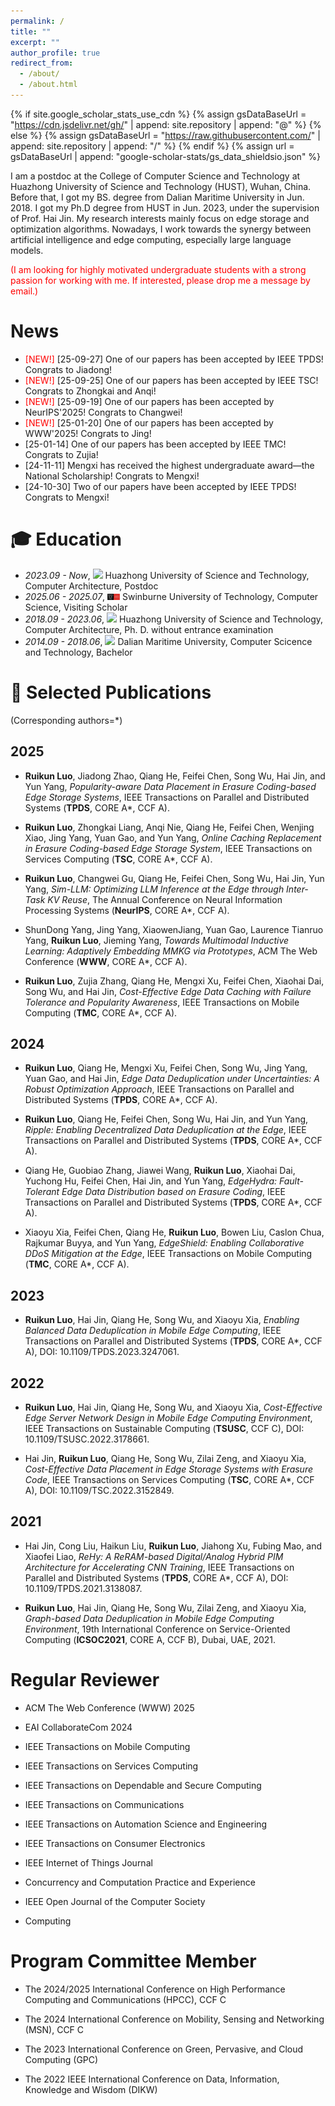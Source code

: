 ```yaml
---
permalink: /
title: ""
excerpt: ""
author_profile: true
redirect_from: 
  - /about/
  - /about.html
---
```


{% if site.google_scholar_stats_use_cdn %}
{% assign gsDataBaseUrl = "https://cdn.jsdelivr.net/gh/" | append: site.repository | append: "@" %}
{% else %}
{% assign gsDataBaseUrl = "https://raw.githubusercontent.com/" | append: site.repository | append: "/" %}
{% endif %}
{% assign url = gsDataBaseUrl | append: "google-scholar-stats/gs_data_shieldsio.json" %}

<span class='anchor' id='about-me'></span>

I am a postdoc at the College of Computer Science and Technology at Huazhong University of Science and Technology (HUST), Wuhan, China. Before that, I got my BS. degree from Dalian Maritime University in Jun. 2018. I got my Ph.D degree from HUST in Jun. 2023, under the supervision of Prof. Hai Jin. My research interests mainly focus on edge storage and optimization algorithms. Nowadays, I work towards the synergy between artificial intelligence and edge computing, especially large language models.

<font color="red">(I am looking for highly motivated undergraduate students with a strong passion for working with me. If interested, please drop me a message by email.)</font>
  
# News
- <font color="red">[NEW!]</font> [25-09-27] One of our papers has been accepted by IEEE TPDS! Congrats to Jiadong!
- <font color="red">[NEW!]</font> [25-09-25] One of our papers has been accepted by IEEE TSC! Congrats to Zhongkai and Anqi!
- <font color="red">[NEW!]</font> [25-09-19] One of our papers has been accepted by NeurIPS'2025! Congrats to Changwei!
- <font color="red">[NEW!]</font> [25-01-20] One of our papers has been accepted by WWW'2025! Congrats to Jing!
-  [25-01-14] One of our papers has been accepted by IEEE TMC! Congrats to Zujia!
-  [24-11-11] Mengxi has received the highest undergraduate award—the National Scholarship! Congrats to Mengxi!
-  [24-10-30] Two of our papers have been accepted by IEEE TPDS! Congrats to Mengxi!

<span class='anchor' id='-xl'></span>

# 🎓 Education
- *2023.09 - Now*, <a href="https://www.hust.edu.cn/"><img class="svg" src="/images/HUST_logo.svg" width="20pt"></a> Huazhong University of Science and Technology, Computer Architecture,  Postdoc
- *2025.06 - 2025.07*, <a href="https://www.swinburne.edu.au//"><img class="svg" src="/images/Swin_logo.svg" width="20pt"></a> Swinburne University of Technology, Computer Science,  Visiting Scholar
- *2018.09 - 2023.06*, <a href="https://www.hust.edu.cn/"><img class="svg" src="/images/HUST_logo.svg" width="23pt"></a> Huazhong University of Science and Technology, Computer Architecture,  Ph. D. without entrance examination 
- *2014.09 - 2018.06*, <a href="https://www.dlmu.edu.cn/"><img class="svg" src="/images/DMU_logo.svg" width="20pt"></a> Dalian Maritime University, Computer Scicence and Technology, Bachelor
 
<span class='anchor' id='-lwzl'></span>

# 📝 Selected Publications
(Corresponding authors=*)

## 2025
- **Ruikun Luo**, Jiadong Zhao, Qiang He, Feifei Chen, Song Wu, Hai Jin, and Yun Yang, _Popularity-aware Data Placement in Erasure Coding-based Edge Storage Systems_, IEEE Transactions on Parallel and Distributed Systems (**TPDS**, CORE A*, CCF A).

- **Ruikun Luo**, Zhongkai Liang, Anqi Nie, Qiang He, Feifei Chen, Wenjing Xiao, Jing Yang, Yuan Gao, and Yun Yang, _Online Caching Replacement in Erasure Coding-based Edge Storage System_, IEEE Transactions on Services Computing (**TSC**, CORE A*, CCF A).

- **Ruikun Luo**, Changwei Gu, Qiang He, Feifei Chen, Song Wu, Hai Jin, Yun Yang, _Sim-LLM: Optimizing LLM Inference at the Edge through Inter-Task KV Reuse_, The Annual Conference on Neural Information Processing Systems (**NeurIPS**, CORE A*, CCF A).

- ShunDong Yang, Jing Yang, XiaowenJiang, Yuan Gao, Laurence Tianruo Yang, **Ruikun Luo**, Jieming Yang, _Towards Multimodal Inductive Learning: Adaptively Embedding MMKG via Prototypes_, ACM The Web Conference (**WWW**, CORE A*, CCF A).
  
- **Ruikun Luo**, Zujia Zhang, Qiang He, Mengxi Xu, Feifei Chen, Xiaohai Dai, Song Wu, and Hai Jin, _Cost-Effective Edge Data Caching with Failure Tolerance and Popularity Awareness_, IEEE Transactions on Mobile Computing (**TMC**, CORE A*, CCF A).
  
## 2024

- **Ruikun Luo**, Qiang He, Mengxi Xu, Feifei Chen, Song Wu, Jing Yang, Yuan Gao, and Hai Jin, _Edge Data Deduplication under Uncertainties: A Robust Optimization Approach_, IEEE Transactions on Parallel and Distributed Systems (**TPDS**, CORE A*, CCF A).

- **Ruikun Luo**, Qiang He, Feifei Chen, Song Wu, Hai Jin, and Yun Yang, _Ripple: Enabling Decentralized Data Deduplication at the Edge_, IEEE Transactions on Parallel and Distributed Systems (**TPDS**, CORE A*, CCF A).

- Qiang He, Guobiao Zhang, Jiawei Wang, **Ruikun Luo**, Xiaohai Dai, Yuchong Hu, Feifei Chen, Hai Jin, and Yun Yang, _EdgeHydra: Fault-Tolerant Edge Data Distribution based on Erasure Coding_, IEEE Transactions on Parallel and Distributed Systems (**TPDS**, CORE A*, CCF A).

- Xiaoyu Xia, Feifei Chen, Qiang He, **Ruikun Luo**, Bowen Liu, Caslon Chua, Rajkumar Buyya, and Yun Yang, _EdgeShield: Enabling Collaborative DDoS Mitigation at the Edge_, IEEE Transactions on Mobile Computing (**TMC**, CORE A*, CCF A).

## 2023

- **Ruikun Luo**, Hai Jin, Qiang He, Song Wu, and Xiaoyu Xia, _Enabling Balanced Data Deduplication in Mobile Edge Computing_, IEEE Transactions on Parallel and Distributed Systems (**TPDS**, CORE A*, CCF A), DOI: 10.1109/TPDS.2023.3247061.

## 2022

- **Ruikun Luo**, Hai Jin, Qiang He, Song Wu, and Xiaoyu Xia, _Cost-Effective Edge Server Network Design in Mobile Edge Computing Environment_, IEEE Transactions on Sustainable Computing (**TSUSC**, CCF C), DOI: 10.1109/TSUSC.2022.3178661.

- Hai Jin, **Ruikun Luo**, Qiang He, Song Wu, Zilai Zeng, and Xiaoyu Xia, _Cost-Effective Data Placement in Edge Storage Systems with Erasure Code_, IEEE Transactions on Services Computing (**TSC**, CORE A*, CCF A), DOI: 10.1109/TSC.2022.3152849.

## 2021

- Hai Jin, Cong Liu, Haikun Liu, **Ruikun Luo**, Jiahong Xu, Fubing Mao, and Xiaofei Liao, _ReHy: A ReRAM-based Digital/Analog Hybrid PIM Architecture for Accelerating CNN Training_, IEEE Transactions on Parallel and Distributed Systems (**TPDS**, CORE A*, CCF A), DOI: 10.1109/TPDS.2021.3138087.

- **Ruikun Luo**, Hai Jin, Qiang He, Song Wu, Zilai Zeng, and Xiaoyu Xia, _Graph-based Data Deduplication in Mobile Edge Computing Environment_, 19th International Conference on Service-Oriented Computing (**ICSOC2021**, CORE A, CCF B), Dubai, UAE, 2021. 

<span class='anchor' id='-ryjx'></span>

# Regular Reviewer

- ACM The Web Conference (WWW) 2025
  
- EAI CollaborateCom 2024

- IEEE Transactions on Mobile Computing

- IEEE Transactions on Services Computing

- IEEE Transactions on Dependable and Secure Computing

- IEEE Transactions on Communications

- IEEE Transactions on Automation Science and Engineering

- IEEE Transactions on Consumer Electronics 

- IEEE Internet of Things Journal

- Concurrency and Computation Practice and Experience

- IEEE Open Journal of the Computer Society

- Computing
 
# Program Committee Member
- The 2024/2025 International Conference on High Performance Computing and Communications (HPCC), CCF C

- The 2024 International Conference on Mobility, Sensing and Networking (MSN), CCF C

- The 2023 International Conference on Green, Pervasive, and Cloud Computing (GPC)

- The 2022 IEEE International Conference on Data, Information, Knowledge and Wisdom (DIKW)

<!--# 🏅 Awards
- *2018.11* 获得 第十四届“挑战杯”全国大学生课外学术科技作品竞赛 `一等奖`  
- *2015.06* 获得 第十三届“挑战杯”四川大学生课外学术科技作品竞赛 `一等奖` [[新闻]](https://www.sc.gov.cn/10462/10778/10876/2015/7/1/10341562.shtml)  
- *2014.12* 获得 第四届全国大学生工程训练综合能力竞赛（四川赛区） `一等奖`  
-->










